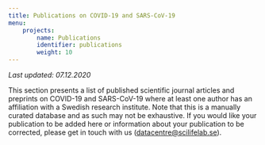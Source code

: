 ```yaml
---
title: Publications on COVID-19 and SARS-CoV-19
menu:
    projects:
        name: Publications
        identifier: publications
        weight: 10
---
```


*Last updated: 07.12.2020*

This section presents a list of published scientific journal articles and preprints on COVID-19 and SARS-CoV-19 where at least one author has an affiliation with a Swedish research institute. Note that this is a manually curated database and as such may not be exhaustive. If you would like your publication to be added here or information about your publication to be corrected, please get in touch with us (datacentre@scilifelab.se).
